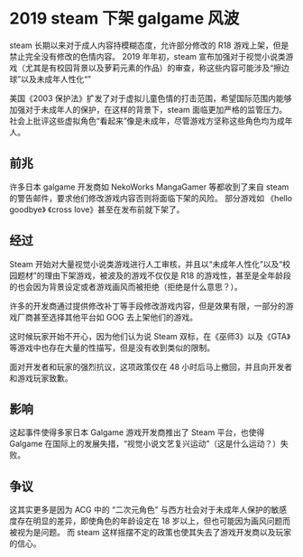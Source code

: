 # 2019 steam 下架 galgame 风波
steam 长期以来对于成人内容持模糊态度，允许部分修改的 R18 游戏上架，但是禁止完全没有修改的色情内容。
2019 年年初，steam 宣布加强对于视觉小说类游戏（尤其是有校园背景以及萝莉元素的作品）的审查，称这些内容可能涉及“擦边球”以及未成年人性化“”

美国《2003 保护法》扩发了对于虚拟儿童色情的打击范围，希望国际范围内能够加强对于未成年人的保护，在这样的背景下，steam 面临更加严格的监管压力。
社会上批评这些虚拟角色“看起来”像是未成年，尽管游戏方坚称这些角色均为成年人。

## 前兆
许多日本 galgame 开发商如 NekoWorks MangaGamer 等都收到了来自 steam 的警告邮件，要求他们修改游戏内容否则将面临下架的风险。
部分游戏如 《hello goodbye》 《cross love》甚至在发布前就下架了。
## 经过
Steam 开始对大量视觉小说类游戏进行人工审核，并且以“未成年人性化”以及“校园题材”的理由下架游戏，被波及的游戏不仅仅是 R18 的游戏性，甚至是全年龄段的也会因为背景设定或者游戏画风而被拒绝（拒绝是什么意思？）。

许多的开发商通过提供修改补丁等手段修改游戏内容，但是效果有限，一部分的游戏厂商甚至选择其他平台如 GOG 去上架他们的游戏。

这时候玩家开始不开心，因为他们认为说 Steam 双标，在《巫师3》以及《GTA》等游戏中也存在大量的性描写，但是没有收到类似的限制。

面对开发者和玩家的强烈抗议，这项政策仅在 48 小时后马上撤回，并且向开发者和游戏玩家致歉。
## 影响
这起事件使得多家日本 Galgame 游戏开发商推出了 Steam 平台，也使得 Galgame 在国际上的发展失措，“视觉小说文艺复兴运动”（这是什么运动？）失败。
## 争议
这其实更多是因为 ACG 中的 “二次元角色” 与西方社会对于未成年人保护的敏感度存在明显的差异，即使角色的年龄设定在 18 岁以上，但也可能因为画风问题而被视为是问题。
而 steam 这样摇摆不定的政策也使其失去了游戏开发商以及玩家的信心。